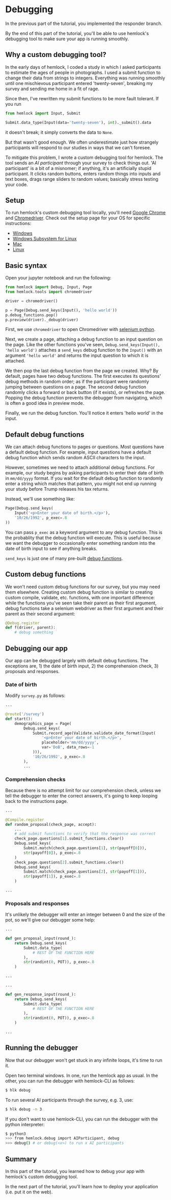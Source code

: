 # Debugging

In the previous part of the tutorial, you implemented the responder branch.

By the end of this part of the tutorial, you'll be able to use hemlock's debugging tool to make sure your app is running smoothly.

## Why a custom debugging tool?

In the early days of hemlock, I coded a study in which I asked participants to estimate the ages of people in photographs. I used a submit function to change their data from strings to integers. Everything was running smoothly until one mischievous participant entered 'twenty-seven', breaking my survey and sending me home in a fit of rage.

Since then, I've rewritten my submit functions to be more fault tolerant. If you run

```python
from hemlock import Input, Submit

Submit.data_type(Input(data='twenty-seven'), int)._submit().data
```

it doesn't break; it simply converts the data to `None`.

But that wasn't good enough. We often underestimate just how strangely participants will respond to our studies in ways that we can't foresee.

To mitigate this problem, I wrote a custom debugging tool for hemlock. The tool sends an *AI participant* through your survey to check things out. 'AI participant' is a bit of a misnomer; if anything, it's an artificially stupid participant. It clicks random buttons, enters random things into inputs and text boxes, drags range sliders to random values; basically stress testing your code.

## Setup

To run hemlock's custom debugging tool locally, you'll need [Google Chrome](https://www.google.com/chrome/) and [Chromedriver](https://chromedriver.chromium.org/downloads). Check out the setup page for your OS for specific instructions:

- [Windows](../setup/win.md)
- [Windows Subsystem for Linux](../setup/wsl.md)
- [Mac](../setup/mac.md)
- [Linux](../setup/linux.md)

## Basic syntax

Open your jupyter notebook and run the following:

```python
from hemlock import Debug, Input, Page
from hemlock.tools import chromedriver

driver = chromedriver()

p = Page(Debug.send_keys(Input(), 'hello world'))
p.debug_functions.pop()
p.preview(driver)._debug(driver)
```

First, we use `chromedriver` to open Chromedriver with [selenium python](https://selenium-python.readthedocs.io/).

Next, we create a page, attaching a debug function to an input question on the page. Like the other functions you've seen, `Debug.send_keys(Input(), 'hello world')` attaches a `send_keys` debug function to the `Input()` with an argument `'hello world'` and returns the input question to which it is attached.

We then pop the last debug function from the page we created. Why? By default, pages have two debug functions. The first executes its questions' debug methods in random order; as if the participant were randomly jumping between questions on a page. The second debug function randomly clicks a forward or back button (if it exists), or refreshes the page. Popping the debug function prevents the debugger from navigating, which is often a good idea in preview mode.

Finally, we run the debug function. You'll notice it enters 'hello world' in the input.

## Default debug functions

We can attach debug functions to pages or questions. Most questions have a default debug function. For example, input questions have a default debug function which sends random ASCII characters to the input.

However, sometimes we need to attach additional debug functions. For example, our study begins by asking participants to enter their date of birth in `mm/dd/yyyy` format. If you wait for the default debug function to randomly enter a string which matches that pattern, you might not end up running your study before Trump releases his tax returns.

Instead, we'll use something like:

```python
Page(Debug.send_keys(
    Input('<p>Enter your date of birth.</p>'), 
    '10/26/1992', p_exec=.8
))
```

You can pass `p_exec` as a keyword argument to any debug function. This is the probablity that the debug function will execute. This is useful because we want the debugger to occasionally enter something random into the date of birth input to see if anything breaks.

`send_keys` is just one of many pre-built [debug functions](../debug_functions.md).

## Custom debug functions

We won't need custom debug functions for our survey, but you may need them elsewhere. Creating custom debug function is similar to creating custom compile, validate, etc. functions, with one important difference: while the functions you've seen take their parent as their first argument, debug functions take a selenium webdriver as their first argument and their parent as their second argument:

```python
@Debug.register
def f(driver, parent):
    # debug something
```

## Debugging our app

Our app can be debugged largely with default debug functions. The exceptions are, 1) the date of birth input, 2) the comprehension check, 3) proposals and responses.

### Date of birth

Modify `survey.py` as follows:

```python
...

@route('/survey')
def start():
    demographics_page = Page(
        Debug.send_keys(
            Submit.record_age(Validate.validate_date_format(Input(
                '<p>Enter your date of birth.</p>',
                placeholder='mm/dd/yyyy',
                var='DoB', data_rows=-1
            ))),
            '10/26/1992', p_exec=.8
        ),
        ...
```

### Comprehension checks

Because there is no attempt limit for our comprehension check, unless we tell the debugger to enter the correct answers, it's going to keep looping back to the instructions page.

```python
...

@Compile.register
def random_proposal(check_page, accept):
    ...
    # add submit functions to verify that the response was correct
    check_page.questions[1].submit_functions.clear()
    Debug.send_keys(
        Submit.match(check_page.questions[1], str(payoff[0])), 
        str(payoff[0]), p_exec=.8
    )
    check_page.questions[2].submit_functions.clear()
    Debug.send_keys(
        Submit.match(check_page.questions[2], str(payoff[1])),
        str(payoff[1]), p_exec=.8
    )

...
```

### Proposals and responses

It's unlikely the debugger will enter an integer between 0 and the size of the pot, so we'll give our debugger some help:

```python
...

def gen_proposal_input(round_):
    return Debug.send_keys(
        Submit.data_type(
            # REST OF THE FUNCTION HERE
        ),
        str(randint(0, POT)), p_exec=.8
    )

...
```

```python
...

def gen_response_input(round_):
    return Debug.send_keys(
        Submit.data_type(
            # REST OF THE FUNCTION HERE
        ),
        str(randint(0, POT)), p_exec=.8
    )

...
```

## Running the debugger

Now that our debugger won't get stuck in any infinite loops, it's time to run it.

Open two terminal windows. In one, run the hemlock app as usual. In the other, you can run the debugger with hemlock-CLI as follows:

```bash
$ hlk debug
```

To run several AI participants through the survey, e.g. 3, use:

```bash
$ hlk debug -n 3
```

If you don't want to use hemlock-CLI, you can run the debugger with the python interpreter:

```bash
$ python3
>>> from hemlock.debug import AIParticipant, debug
>>> debug() # or debug(<x>) to run x AI participants
```

## Summary

In this part of the tutorial, you learned how to debug your app with hemlock's custom debugging tool.

In the next part of the tutorial, you'll learn how to deploy your application (i.e. put it on the web).